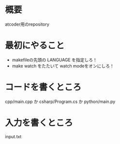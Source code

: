 # 概要
atcoder用のrepository

# 最初にやること

- makefileの先頭の LANGUAGE を指定しろ！
- make watch をたたいて watch modeをオンにしろ！

# コードを書くところ

cpp/main.cpp か
csharp/Program.cs か
python/main.py

# 入力を書くところ

input.txt
